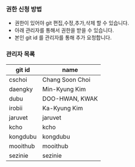 
### 권한 신청 방법
- 권한이 있어야 git 편집,수정,추가,삭제 할 수 있습니다.
- 아래 관리자를 통해서 권한을 받을 수 있습니다.
- 본인 git id 를 관리자를 통해 추가 요청합니다.

### 관리자 목록
|git id | name |
|---- | ---- |
|cschoi | Chang Soon Choi |
|daengky| Min-Kyung Kim |
|dubu|DOO-HWAN, KWAK|
|irobii|Ka-Kyung Kim |
|jaruvet|jaruvet|
|kcho|kcho|
|kongdubu|kongdubu|
|mooithub|mooithub|
|sezinie |sezinie |